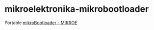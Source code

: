mikroelektronika-mikrobootloader
================================
Portable [mikroBootloader - MIKROE](https://www.mikroe.com/mikrobootloader)

